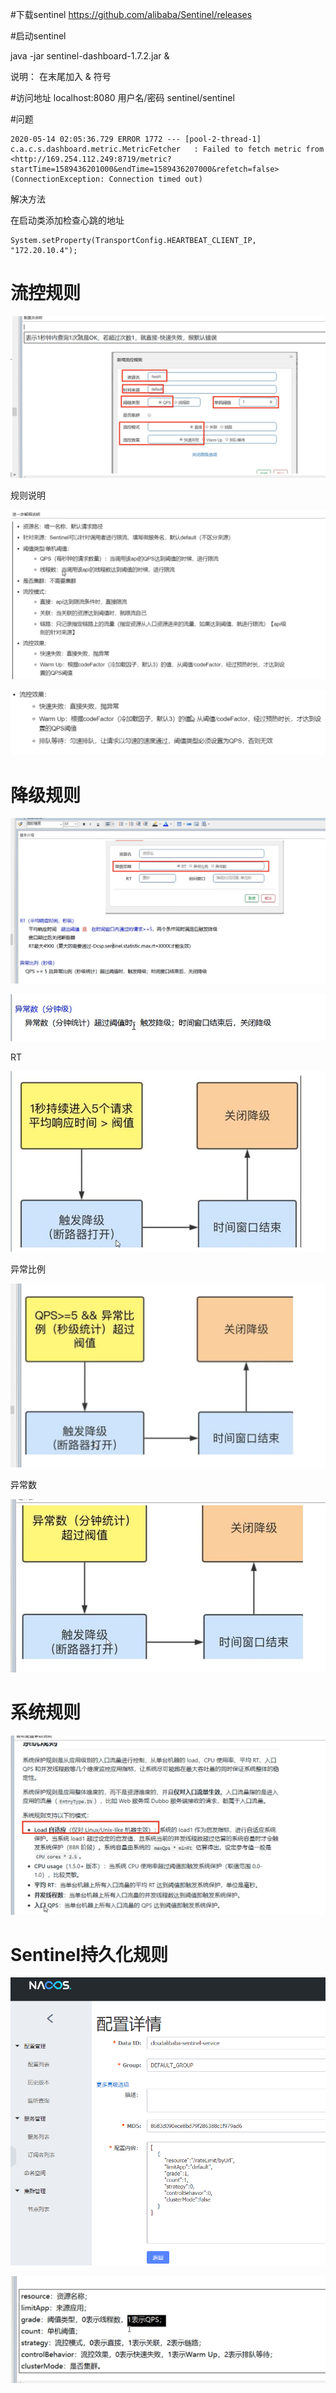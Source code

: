 #下载sentinel
https://github.com/alibaba/Sentinel/releases

#启动sentinel

java -jar sentinel-dashboard-1.7.2.jar &  

说明： 在末尾加入 & 符号

#访问地址
localhost:8080
用户名/密码 sentinel/sentinel

#问题

```
2020-05-14 02:05:36.729 ERROR 1772 --- [pool-2-thread-1] c.a.c.s.dashboard.metric.MetricFetcher   : Failed to fetch metric from <http://169.254.112.249:8719/metric?startTime=1589436201000&endTime=1589436207000&refetch=false> (ConnectionException: Connection timed out)
```

解决方法

在启动类添加检查心跳的地址

```
System.setProperty(TransportConfig.HEARTBEAT_CLIENT_IP, "172.20.10.4");
```

# 流控规则

![image-20200514142254416](images\image-20200514142254416.png)

规则说明

![image-20200514144940920](images\image-20200514144940920.png)

![image-20200514154501203](images\image-20200514154501203.png)

# 降级规则

![image-20200514162213450](images\image-20200514162213450.png)

![image-20200514162308490](images\image-20200514162308490.png)

RT

![image-20200514162656263](images\image-20200514162656263.png)

异常比例

![image-20200514165259771](images\image-20200514165259771.png)

异常数

![image-20200514170700960](images\image-20200514170700960.png)

# 系统规则

![image-20200515110620858](images\image-20200515110620858.png)

# Sentinel持久化规则

![image-20200516162018832](images\image-20200516162018832.png)

![image-20200516162124074](images\image-20200516162124074.png)